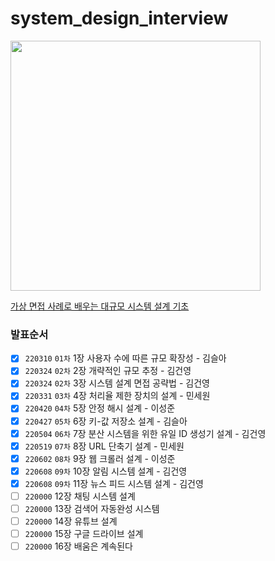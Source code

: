 # system_design_interview

<img src="http://image.yes24.com/goods/102819435/XL" height=400>

[가상 면접 사례로 배우는 대규모 시스템 설계 기초](http://www.yes24.com/Product/Goods/102819435)

### 발표순서
- [x] `220310` `01차` 1장 사용자 수에 따른 규모 확장성 - 김슬아
- [x] `220324` `02차` 2장 개략적인 규모 추정 - 김건영
- [x] `220324` `02차` 3장 시스템 설계 면접 공략법 - 김건영
- [x] `220331` `03차` 4장 처리율 제한 장치의 설계 - 민세원
- [x] `220420` `04차` 5장 안정 해시 설계 - 이성준
- [x] `220427` `05차` 6장 키-값 저장소 설계 - 김슬아
- [x] `220504` `06차` 7장 분산 시스템을 위한 유일 ID 생성기 설계 - 김건영
- [x] `220519` `07차` 8장 URL 단축기 설계 - 민세원 
- [x] `220602` `08차` 9장 웹 크롤러 설계 - 이성준
- [x] `220608` `09차` 10장 알림 시스템 설계 - 김건영
- [x] `220608` `09차` 11장 뉴스 피드 시스템 설계 - 김건영
- [ ] `220000` 12장 채팅 시스템 설계
- [ ] `220000` 13장 검색어 자동완성 시스템
- [ ] `220000` 14장 유튜브 설계
- [ ] `220000` 15장 구글 드라이브 설계
- [ ] `220000` 16장 배움은 계속된다
